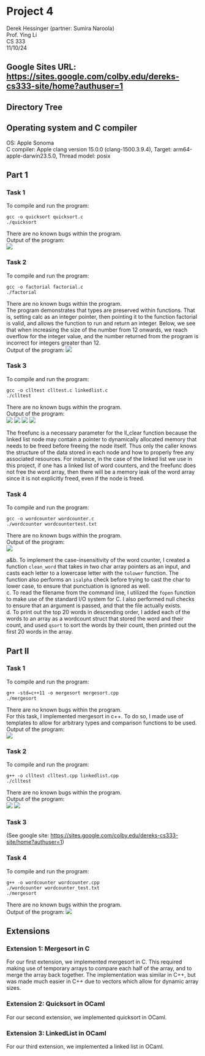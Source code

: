 # Project 4
Derek Hessinger (partner: Sumira Naroola)  
Prof. Ying Li  
CS 333  
11/10/24

## Google Sites URL: https://sites.google.com/colby.edu/dereks-cs333-site/home?authuser=1

## Directory Tree

## Operating system and C compiler
OS: Apple Sonoma \
C compiler: Apple clang version 15.0.0 (clang-1500.3.9.4), Target: arm64-apple-darwin23.5.0, Thread model: posix

## Part 1

### Task 1
To compile and run the program:  
```
gcc -o quicksort quicksort.c  
./quicksort
```
There are no known bugs within the program.  
Output of the program:  
![](media/proj4_p1t1.png)

### Task 2
To compile and run the program:  
```
gcc -o factorial factorial.c  
./factorial
```
There are no known bugs within the program.  
The program demonstrates that types are preserved within functions. That is, setting calc as an integer pointer, then pointing it to the function factorial is valid, and allows the function to run and return an integer. Below, we see that when increasing the size of the number from 12 onwards, we reach overflow for the integer value, and the number returned from the program is incorrect for integers greater than 12.  
Output of the program:
![](media/proj4_p1t2.png)

### Task 3
To compile and run the program:  
```
gcc -o clltest clltest.c linkedlist.c
./clltest
```
There are no known bugs within the program.  
Output of the program:  
![](media/proj4_p1t3_1.png)
![](media/proj4_p1t3_2.png)
![](media/proj4_p1t3_3.png)
![](media/proj4_p1t3_4.png)

The freefunc is a necessary parameter for the ll_clear function because the linked list node may contain a pointer to dynamically allocated memory that needs to be freed before freeing the node itself. Thus only the caller knows the structure of the data stored in each node and how to properly free any associated resources. For instance, in the case of the linked list we use in this project, if one has a linked list of word counters, and the freefunc does not free the word array, then there will be a memory leak of the word array since it is not explicitly freed, even if the node is freed.

### Task 4
To compile and run the program:  
```
gcc -o wordcounter wordcounter.c
./wordcounter wordcountertest.txt
```
There are no known bugs within the program.  
Output of the program:  
![](media/proj4_p1t4.png)

a&b. To implement the case-insensitivity of the word counter, I created a function `clean_word` that takes in two char array pointers as an input, and casts each letter to a lowercase letter with the `tolower` function. The function also performs an `isalpha` check before trying to cast the char to lower case, to ensure that punctuation is ignored as well.   
c. To read the filename from the command line, I utilized the `fopen` function to make use of the standard I/O system for C. I also performed null checks to ensure that an argument is passed, and that the file actually exists.  
d. To print out the top 20 words in descending order, I added each of the words to an array as a wordcount struct that stored the word and their count, and used `qsort` to sort the words by their count, then printed out the first 20 words in the array.

## Part II

### Task 1
To compile and run the program:  
```
g++ -std=c++11 -o mergesort mergesort.cpp
./mergesort
```
There are no known bugs within the program.    
For this task, I implemented mergesort in c++. To do so, I made use of templates to allow for arbitrary types and comparison functions to be used.
Output of the program:  
![](media/proj4_p2t1.png)

### Task 2
To compile and run the program:  
```
g++ -o clltest clltest.cpp linkedlist.cpp
./clltest
```
There are no known bugs within the program.    
Output of the program:  
![](media/proj4_p2t2_1.png)
![](media/proj4_p2t2_2.png)

### Task 3
(See google site: https://sites.google.com/colby.edu/dereks-cs333-site/home?authuser=1)

### Task 4
To compile and run the program:  
```
g++ -o wordcounter wordcounter.cpp
./wordcounter wordcounter_test.txt
./mergesort
```
There are no known bugs within the program.     
Output of the program:
![](media/proj4_p2t4.png)

## Extensions
### Extension 1: Mergesort in C
For our first extension, we implemented mergesort in C. This required making use of temporary arrays to compare each half of
the array, and to merge the array back together. The implementation was similar in C++, but was made much easier in C++ due to vectors
which allow for dynamic array sizes. 

### Extension 2: Quicksort in OCaml
For our second extension, we implemented quicksort in OCaml.

### Extension 3: LinkedList in OCaml
For our third extension, we implemented a linked list in OCaml.
